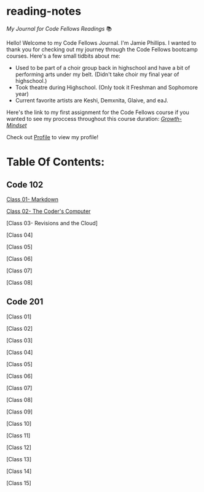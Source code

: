 # reading-notes

*My Journal for Code Fellows Readings* 📚


Hello! Welcome to my Code Fellows Journal. I'm Jamie Phillips. I wanted to thank you for checking out my journey through the Code Fellows bootcamp courses. Here's a few small tidbits about me:

- Used to be part of a choir group back in highschool and have a bit of performing arts under my belt. (Didn't take choir my final year of highschool.)
- Took theatre during Highschool. (Only took it Freshman and Sophomore year)
- Current favorite artists are Keshi, Demxnita, Glaive, and eaJ.
  
Here's the link to my first assignment for the Code Fellows course if you wanted to see my proccess throughout this course duration: *[Growth-Mindset](https://jamiephillips212.github.io/reading-notes/growth-mindset)*

Check out [Profile](https://github.com/jamiephillips212/) to view my profile!
  
# Table Of Contents:

## Code 102

[Class 01- Markdown](https://jamiephillips212.github.io/reading-notes/markdown)

[Class 02- The Coder's Computer](https://jamiephillips212.github.io/reading-notes/the-coders-computer)

[Class 03- Revisions and the Cloud]

[Class 04]

[Class 05]

[Class 06]

[Class 07]

[Class 08]

## Code 201

[Class 01]

[Class 02]

[Class 03]

[Class 04]

[Class 05]

[Class 06]

[Class 07]

[Class 08]

[Class 09]

[Class 10]

[Class 11]

[Class 12]

[Class 13]

[Class 14]

[Class 15]
